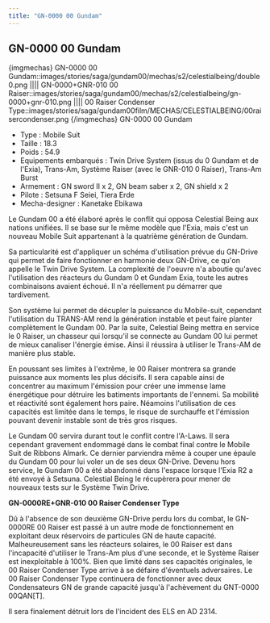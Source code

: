 ```yaml
---
title: "GN-0000 00 Gundam"
---
```


GN-0000 00 Gundam
-----------------

{imgmechas}
GN-0000 00 Gundam::images/stories/saga/gundam00/mechas/s2/celestialbeing/double0.png
||||
GN-0000+GNR-010 00 Raiser::images/stories/saga/gundam00/mechas/s2/celestialbeing/gn-0000+gnr-010.png
||||
00 Raiser Condenser Type::images/stories/saga/gundam00film/MECHAS/CELESTIALBEING/00raisercondenser.png
{/imgmechas}
GN-0000 00 Gundam


- Type : Mobile Suit   
- Taille : 18.3   
- Poids : 54.9   
- Equipements embarqués : Twin Drive System (issus du 0 Gundam et de l'Exia), Trans-Am, Système Raiser (avec le GNR-010 0 Raiser), Trans-Am Burst   
- Armement : GN sword II x 2, GN beam saber x 2, GN shield x 2  
 - Pilote : Setsuna F Seiei, Tiera Erde  
- Mecha-designer : Kanetake Ebikawa


Le Gundam 00 a été élaboré après le conflit qui opposa Celestial Being aux nations unifiées. Il se base sur le même modèle que l'Exia, mais c'est un nouveau Mobile Suit appartenant à la quatrième génération de Gundam.


Sa particularité est d'appliquer un schéma d'utilisation prévue du GN-Drive qui permet de faire fonctionner en harmonie deux GN-Drive, ce qu'on appelle le Twin Drive System. La complexité de l'oeuvre n'a aboutie qu'avec l'utilisation des réacteurs du Gundam 0 et Gundam Exia, toute les autres combinaisons avaient échoué. Il n'a réellement pu démarrer que tardivement.


Son système lui permet de décupler la puissance du Mobile-suit, cependant l'utilisation du TRANS-AM rend la génération instable et peut faire planter complètement le Gundam 00. Par la suite, Celestial Being mettra en service le 0 Raiser, un chasseur qui lorsqu'il se connecte au Gundam 00 lui permet de mieux canaliser l'énergie émise. Ainsi il réussira à utiliser le Trans-AM de manière plus stable.


En poussant ses limites à l'extrême, le 00 Raiser montrera sa grande puissance aux moments les plus décisifs. Il sera capable ainsi de concentrer au maximum l'émission pour créer une immense lame énergétique pour détruire les batiments importants de l'ennemi. Sa mobilité et réactivité sont également hors paire. Néamoins l'utilisation de ces capacités est limitée dans le temps, le risque de surchauffe et l'émission pouvant devenir instable sont de très gros risques.


Le Gundam 00 servira durant tout le conflit contre l'A-Laws. Il sera cependant gravement endommagé dans le combat final contre le Mobile Suit de Ribbons Almark. Ce dernier parviendra même à couper une épaule du Gundam 00 pour lui voler un de ses deux GN-Drive. Devenu hors service, le Gundam 00 a été abandonné dans l'espace lorsque l'Exia R2 a été envoyé à Setsuna. Celestial Being le récupèrera pour mener de nouveaux tests sur le Système Twin Drive.


**GN-0000RE+GNR-010 00 Raiser Condenser Type** 


Dû à l'absence de son deuxième GN-Drive perdu lors du combat, le GN-0000RE 00 Raiser est passé à un autre mode de fonctionnement en exploitant deux réservoirs de particules GN de haute capacité. Malheureusement sans les réacteurs solaires, le 00 Raiser est dans l'incapacité d'utiliser le Trans-Am plus d'une seconde, et le Système Raiser est inexploitable à 100%. Bien que limité dans ses capacités originales, le 00 Raiser Condenser Type arrive à se défaire d'éventuels adversaires. Le 00 Raiser Condenser Type continuera de fonctionner avec deux Condensateurs GN de grande capacité jusqu'à l'achèvement du GNT-0000 00QAN[T].


Il sera finalement détruit lors de l'incident des ELS en AD 2314.

